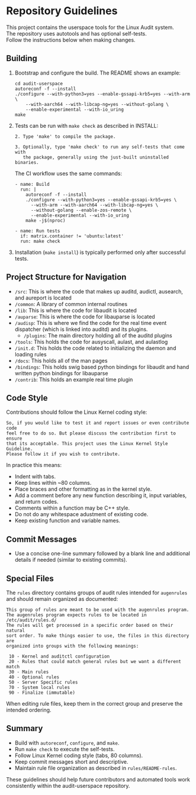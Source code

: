 # Repository Guidelines

This project contains the userspace tools for the Linux Audit system.  
The repository uses autotools and has optional self-tests.  
Follow the instructions below when making changes.

## Building

1. Bootstrap and configure the build. The README shows an example:

   ```
   cd audit-userspace
   autoreconf -f --install
   ./configure --with-python3=yes --enable-gssapi-krb5=yes --with-arm \
       --with-aarch64 --with-libcap-ng=yes --without-golang \
       --enable-experimental --with-io_uring
   make
   ```

2. Tests can be run with `make check` as described in INSTALL:

   ```
   2. Type 'make' to compile the package.

   3. Optionally, type 'make check' to run any self-tests that come with
      the package, generally using the just-built uninstalled binaries.
   ```

   The CI workflow uses the same commands:
   ```
   - name: Build
     run: |
       autoreconf -f --install
       ./configure --with-python3=yes --enable-gssapi-krb5=yes \
         --with-arm --with-aarch64 --with-libcap-ng=yes \
         --without-golang --enable-zos-remote \
         --enable-experimental --with-io_uring
       make -j$(nproc)

   - name: Run tests
     if: matrix.container != 'ubuntu:latest'
     run: make check
   ```

3. Installation (`make install`) is typically performed only after
successful tests.

## Project Structure for Navigation

- `/src`: This is where the code that makes up auditd, audictl, ausearch, and aureport is located
- `/common`: A library of common internal routines
- `/lib`: This is where the code for libaudit is located
- `/auparse`: This is where the code for libauparse is located
- `/audisp`: This is where we find the code for the real time event dispatcher (which is linked into auditd) and its plugins.
  - `/plugins`: The main directory holding all of the auditd plugins
- `/tools`: This holds the code for ausyscall, aulast, and aulastlog
- `/init.d`: This holds the code related to initializing the daemon and loading rules
- `/docs`: This holds all of the man pages
- `/bindings`: This holds swig based python bindings for libaudit and hand written python bindings for libauparse
- `/contrib`: This holds an example real time plugin

## Code Style

Contributions should follow the Linux Kernel coding style:

```
So, if you would like to test it and report issues or even contribute code
feel free to do so. But please discuss the contribution first to ensure
that its acceptable. This project uses the Linux Kernel Style Guideline.
Please follow it if you wish to contribute.
```

In practice this means:

- Indent with tabs.
- Keep lines within ~80 columns.
- Place braces and other formatting as in the kernel style.
- Add a comment before any new function describing it, input variables, and return codes.
- Comments within a function may be C++ style.
- Do not do any whitespace adustment of existing code.
- Keep existing function and variable names.

## Commit Messages

- Use a concise one-line summary followed by a blank line and additional
  details if needed (similar to existing commits).

## Special Files

The `rules` directory contains groups of audit rules intended for
`augenrules` and should remain organized as documented:

```
This group of rules are meant to be used with the augenrules program.
The augenrules program expects rules to be located in /etc/audit/rules.d/
The rules will get processed in a specific order based on their natural
sort order. To make things easier to use, the files in this directory are
organized into groups with the following meanings:

 10 - Kernel and auditctl configuration
 20 - Rules that could match general rules but we want a different match
 30 - Main rules
 40 - Optional rules
 50 - Server Specific rules
 70 - System local rules
 90 - Finalize (immutable)
```

When editing rule files, keep them in the correct group and preserve the
intended ordering.

## Summary

- Build with `autoreconf`, `configure`, and `make`.
- Run `make check` to execute the self-tests.
- Follow Linux Kernel coding style (tabs, 80 columns).
- Keep commit messages short and descriptive.
- Maintain rule file organization as described in `rules/README-rules`.

These guidelines should help future contributors and automated tools
work consistently within the audit-userspace repository.

